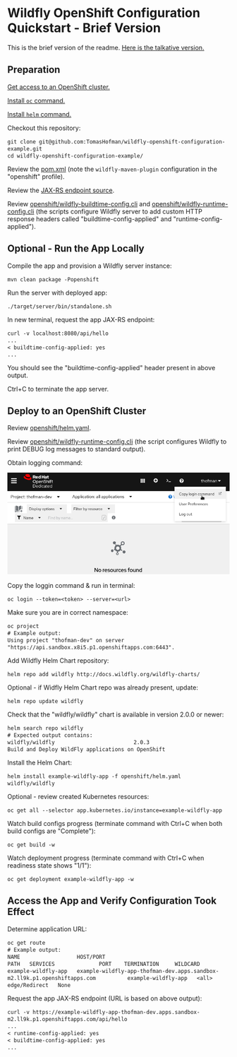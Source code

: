# Wildfly OpenShift Configuration Quickstart - Brief Version

This is the brief version of the readme. [Here is the talkative version.](README.md)

## Preparation

[Get access to an OpenShift cluster.](https://developers.redhat.com/developer-sandbox/get-started)

[Install `oc` command.](https://developers.redhat.com/openshift/command-line-tools)

[Install `helm` command.](https://helm.sh/docs/intro/install/)

Checkout this repository:
```shell
git clone git@github.com:TomasHofman/wildfly-openshift-configuration-example.git
cd wildfly-openshift-configuration-example/
```

Review the [pom.xml](pom.xml) (note the `wildfly-maven-plugin` configuration in the "openshift" profile).

Review the [JAX-RS endpoint source](src/main/java/org/wildfly/demo/HelloEndpoint.java).

Review [openshift/wildfly-buildtime-config.cli](openshift/wildfly-buildtime-config.cli) and 
[openshift/wildfly-runtime-config.cli](openshift/wildfly-runtime-config.cli)
(the scripts configure Wildfly server to add custom HTTP response headers called "buildtime-config-applied" and 
"runtime-config-applied").

## Optional - Run the App Locally

Compile the app and provision a Wildfly server instance:
```shell
mvn clean package -Popenshift
```

Run the server with deployed app:
```shell
./target/server/bin/standalone.sh
```

In new terminal, request the app JAX-RS endpoint:
```shell
curl -v localhost:8080/api/hello
...
< buildtime-config-applied: yes
...
```
You should see the "buildtime-config-applied" header present in above output.

Ctrl+C to terminate the app server.

## Deploy to an OpenShift Cluster

Review [openshift/helm.yaml](openshift/helm.yaml).

Review [openshift/wildfly-runtime-config.cli](openshift/wildfly-runtime-config.cli)
(the script configures Wildfly to print DEBUG log messages to standard output).

Obtain logging command:

![Copy the login command](images/copy-login-command.png)

Copy the loggin command & run in terminal:
```shell
oc login --token=<token> --server=<url>
```

Make sure you are in correct namespace:
```shell
oc project
# Example output:
Using project "thofman-dev" on server "https://api.sandbox.x8i5.p1.openshiftapps.com:6443".
```

Add Wildfly Helm Chart repository:
```shell
helm repo add wildfly http://docs.wildfly.org/wildfly-charts/
```

Optional - if Widfly Helm Chart repo was already present, update:
```shell
helm repo update wildfly
```

Check that the "wildfly/wildfly" chart is available in version 2.0.0 or newer:
```shell
helm search repo wildfly
# Expected output contains:
wildfly/wildfly                     	2.0.3        	           	Build and Deploy WildFly applications on OpenShift
```

Install the Helm Chart:
```shell
helm install example-wildfly-app -f openshift/helm.yaml wildfly/wildfly
```

Optional - review created Kubernetes resources:
```shell
oc get all --selector app.kubernetes.io/instance=example-wildfly-app
```

Watch build configs progress (terminate command with Ctrl+C when both build configs are "Complete"):
```shell
oc get build -w
```

Watch deployment progress (terminate command with Ctrl+C when readiness state shows "1/1"):
```shell
oc get deployment example-wildfly-app -w
```

## Access the App and Verify Configuration Took Effect

Determine application URL:
```shell
oc get route
# Example output:
NAME                  HOST/PORT                                                                   PATH   SERVICES              PORT    TERMINATION     WILDCARD
example-wildfly-app   example-wildfly-app-thofman-dev.apps.sandbox-m2.ll9k.p1.openshiftapps.com          example-wildfly-app   <all>   edge/Redirect   None
```

Request the app JAX-RS endpoint (URL is based on above output):
```shell
curl -v https://example-wildfly-app-thofman-dev.apps.sandbox-m2.ll9k.p1.openshiftapps.com/api/hello
...
< runtime-config-applied: yes
< buildtime-config-applied: yes
...
```
